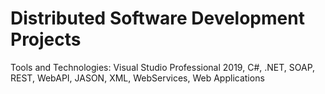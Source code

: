 # Distributed Software Development Projects
Tools and Technologies: Visual Studio Professional 2019, C#, .NET, SOAP, REST, WebAPI, JASON, XML, WebServices, Web Applications
